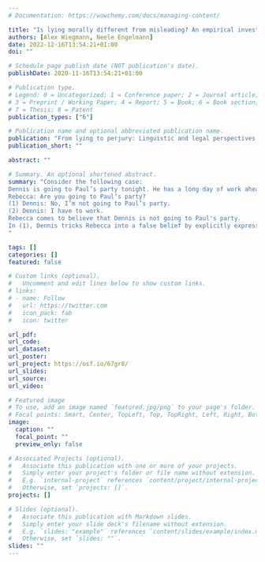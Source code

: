 ```yaml
---
# Documentation: https://wowchemy.com/docs/managing-content/

title: "Is lying morally different from misleading? An empirical investigation"
authors: [Alex Wiegmann, Neele Engelmann]
date: 2022-12-16T13:54:21+01:00
doi: ""

# Schedule page publish date (NOT publication's date).
publishDate: 2020-11-16T13:54:21+01:00

# Publication type.
# Legend: 0 = Uncategorized; 1 = Conference paper; 2 = Journal article;
# 3 = Preprint / Working Paper; 4 = Report; 5 = Book; 6 = Book section;
# 7 = Thesis; 8 = Patent
publication_types: ["6"]

# Publication name and optional abbreviated publication name.
publication: "From lying to perjury: Linguistic and legal perspectives onlies and other falsehoods (in press)"
publication_short: ""

abstract: ""

# Summary. An optional shortened abstract.
summary: "Consider the following case:
Dennis is going to Paul’s party tonight. He has a long day of work ahead of him before that, but he is very excited and can’t wait to get there. Dennis’s annoying friend Rebecca comes up to him and starts talking about the party. Dennis is fairly sure that Rebecca won’t go unless she thinks he’s going, too. 
Rebecca: Are you going to Paul’s party? 
(1) Dennis: No, I’m not going to Paul’s party. 
(2) Dennis: I have to work. 
Rebecca comes to believe that Dennis is not going to Paul's party.
In (1), Dennis tricks Rebecca into a false belief by explicitly expressing a falsehood. By contrast, in (2) Dennis achieves his aim in a less direct way, namely by means of a conversational implicature. Cases of the first kind are usually described as cases of lying, while cases of the second kind are characterized as merely misleading. Philosophers have discussed such pairs of cases with regard to the question of whether lying is morally different from misleading. In this paper, we report the results of approaching this question empirically, by presenting 761 participants with ten matched cases of lying versus misleading in separate as well as joint evaluation designs. By and large, we found that cases of lying and misleading were judged to be morally on a par, to have roughly the same consequences for future trust, and to elicit roughly the same inferences about the speaker’s moral character. When asked what kind of deception participants would choose if they had to deceive another person, the clear majority preferred misleading over lying. We discuss the relevance of our findings for the philosophical debate about lying and misleading, and outline avenues for further empirical research.
"

tags: []
categories: []
featured: false

# Custom links (optional).
#   Uncomment and edit lines below to show custom links.
# links:
# - name: Follow
#   url: https://twitter.com
#   icon_pack: fab
#   icon: twitter

url_pdf: 
url_code:
url_dataset:
url_poster:
url_project: https://osf.io/67gr8/
url_slides:
url_source:
url_video:

# Featured image
# To use, add an image named `featured.jpg/png` to your page's folder. 
# Focal points: Smart, Center, TopLeft, Top, TopRight, Left, Right, BottomLeft, Bottom, BottomRight.
image:
  caption: ""
  focal_point: ""
  preview_only: false

# Associated Projects (optional).
#   Associate this publication with one or more of your projects.
#   Simply enter your project's folder or file name without extension.
#   E.g. `internal-project` references `content/project/internal-project/index.md`.
#   Otherwise, set `projects: []`.
projects: []

# Slides (optional).
#   Associate this publication with Markdown slides.
#   Simply enter your slide deck's filename without extension.
#   E.g. `slides: "example"` references `content/slides/example/index.md`.
#   Otherwise, set `slides: ""`.
slides: ""
---
```

